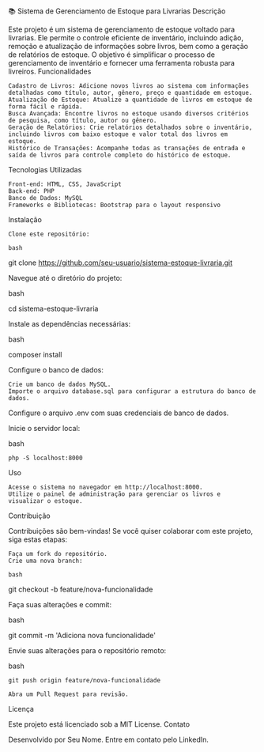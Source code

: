 📚 Sistema de Gerenciamento de Estoque para Livrarias
Descrição

Este projeto é um sistema de gerenciamento de estoque voltado para livrarias. Ele permite o controle eficiente de inventário, incluindo adição, remoção e atualização de informações sobre livros, bem como a geração de relatórios de estoque. O objetivo é simplificar o processo de gerenciamento de inventário e fornecer uma ferramenta robusta para livreiros.
Funcionalidades

    Cadastro de Livros: Adicione novos livros ao sistema com informações detalhadas como título, autor, gênero, preço e quantidade em estoque.
    Atualização de Estoque: Atualize a quantidade de livros em estoque de forma fácil e rápida.
    Busca Avançada: Encontre livros no estoque usando diversos critérios de pesquisa, como título, autor ou gênero.
    Geração de Relatórios: Crie relatórios detalhados sobre o inventário, incluindo livros com baixo estoque e valor total dos livros em estoque.
    Histórico de Transações: Acompanhe todas as transações de entrada e saída de livros para controle completo do histórico de estoque.

Tecnologias Utilizadas

    Front-end: HTML, CSS, JavaScript
    Back-end: PHP
    Banco de Dados: MySQL
    Frameworks e Bibliotecas: Bootstrap para o layout responsivo

Instalação

    Clone este repositório:

    bash

git clone https://github.com/seu-usuario/sistema-estoque-livraria.git

Navegue até o diretório do projeto:

bash

cd sistema-estoque-livraria

Instale as dependências necessárias:

bash

composer install

Configure o banco de dados:

    Crie um banco de dados MySQL.
    Importe o arquivo database.sql para configurar a estrutura do banco de dados.

Configure o arquivo .env com suas credenciais de banco de dados.

Inicie o servidor local:

bash

    php -S localhost:8000

Uso

    Acesse o sistema no navegador em http://localhost:8000.
    Utilize o painel de administração para gerenciar os livros e visualizar o estoque.

Contribuição

Contribuições são bem-vindas! Se você quiser colaborar com este projeto, siga estas etapas:

    Faça um fork do repositório.
    Crie uma nova branch:

    bash

git checkout -b feature/nova-funcionalidade

Faça suas alterações e commit:

bash

git commit -m 'Adiciona nova funcionalidade'

Envie suas alterações para o repositório remoto:

bash

    git push origin feature/nova-funcionalidade

    Abra um Pull Request para revisão.

Licença

Este projeto está licenciado sob a MIT License.
Contato

Desenvolvido por Seu Nome. Entre em contato pelo LinkedIn.

